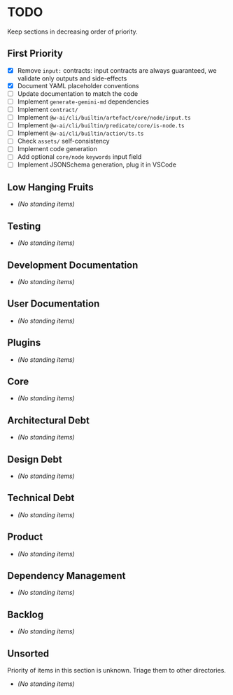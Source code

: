 # TODO

Keep sections in decreasing order of priority.

## First Priority

- [x] Remove `input:` contracts: input contracts are always guaranteed, we validate only outputs and side-effects
- [x] Document YAML placeholder conventions
- [ ] Update documentation to match the code
- [ ] Implement `generate-gemini-md` dependencies
- [ ] Implement `contract/`
- [ ] Implement `@w-ai/cli/builtin/artefact/core/node/input.ts`
- [ ] Implement `@w-ai/cli/builtin/predicate/core/is-node.ts`
- [ ] Implement `@w-ai/cli/builtin/action/ts.ts`
- [ ] Check `assets/` self-consistency
- [ ] Implement code generation
- [ ] Add optional `core/node` `keywords` input field
- [ ] Implement JSONSchema generation, plug it in VSCode

## Low Hanging Fruits

- _(No standing items)_

## Testing

- _(No standing items)_

## Development Documentation

- _(No standing items)_

## User Documentation

- _(No standing items)_

## Plugins

- _(No standing items)_

## Core

- _(No standing items)_

## Architectural Debt

- _(No standing items)_

## Design Debt

- _(No standing items)_

## Technical Debt

- _(No standing items)_

## Product

- _(No standing items)_

## Dependency Management

- _(No standing items)_

## Backlog

- _(No standing items)_

## Unsorted

Priority of items in this section is unknown. Triage them to other directories.

- _(No standing items)_
